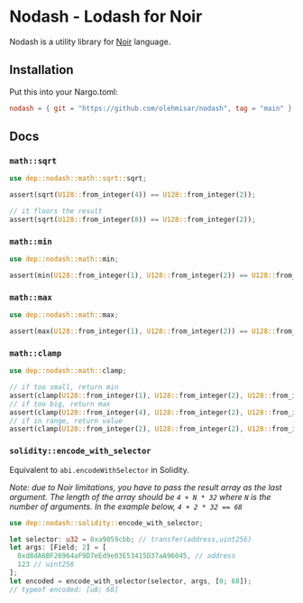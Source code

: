 # Nodash - Lodash for Noir

Nodash is a utility library for [Noir](https://github.com/noir-lang/noir) language.

## Installation

Put this into your Nargo.toml:

```toml
nodash = { git = "https://github.com/olehmisar/nodash", tag = "main" }
```

## Docs

### `math::sqrt`

```rs
use dep::nodash::math::sqrt::sqrt;

assert(sqrt(U128::from_integer(4)) == U128::from_integer(2));

// it floors the result
assert(sqrt(U128::from_integer(8)) == U128::from_integer(2));
```

### `math::min`

```rs
use dep::nodash::math::min;

assert(min(U128::from_integer(1), U128::from_integer(2)) == U128::from_integer(1));
```

### `math::max`

```rs
use dep::nodash::math::max;

assert(max(U128::from_integer(1), U128::from_integer(2)) == U128::from_integer(2));
```

### `math::clamp`

```rs
use dep::nodash::math::clamp;

// if too small, return min
assert(clamp(U128::from_integer(1), U128::from_integer(2), U128::from_integer(3)) == U128::from_integer(2));
// if too big, return max
assert(clamp(U128::from_integer(4), U128::from_integer(2), U128::from_integer(3)) == U128::from_integer(3));
// if in range, return value
assert(clamp(U128::from_integer(2), U128::from_integer(2), U128::from_integer(3)) == U128::from_integer(2));
```

### `solidity::encode_with_selector`

Equivalent to `abi.encodeWithSelector` in Solidity.

_Note: due to Noir limitations, you have to pass the result array as the last argument. The length of the array should be `4 + N * 32` where `N` is the number of arguments. In the example below, `4 + 2 * 32 == 68`_

```rs
use dep::nodash::solidity::encode_with_selector;

let selector: u32 = 0xa9059cbb; // transfer(address,uint256)
let args: [Field; 2] = [
  0xd8dA6BF26964aF9D7eEd9e03E53415D37aA96045, // address
  123 // uint256
];
let encoded = encode_with_selector(selector, args, [0; 68]);
// typeof encoded: [u8; 68]
```
